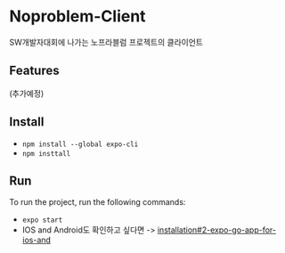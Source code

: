 # Noproblem-Client
SW개발자대회에 나가는 노프라블럼 프로젝트의 클라이언트

## Features

(추가예정)

## Install

- `npm install --global expo-cli`
- `npm insttall`

## Run

To run the project, run the following commands:

- `expo start`
- IOS and Android도 확인하고 싶다면 -> [installation#2-expo-go-app-for-ios-and](https://docs.expo.dev/get-started/installation/#2-expo-go-app-for-ios-and)
